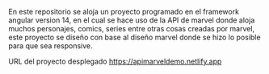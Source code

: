 En este repositorio se aloja un proyecto programado en el framework angular version 14, en el cual se hace uso de la API de marvel donde aloja muchos personajes, comics, series entre otras cosas creadas por marvel, este proyecto se diseño con base al diseño marvel donde se hizo lo posible para que sea responsive.

URL del proyecto desplegado   https://apimarveldemo.netlify.app
